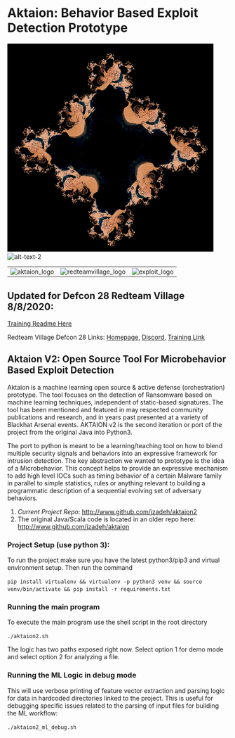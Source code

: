 # Aktaion: Behavior Based Exploit Detection Prototype


![alt-text-1](graphics/aktaion_fractal_juliaset2.png "title-1") ![alt-text-2](image2.png "title-2")


<table><tr>
<td> <img src="https://github.com/jzadeh/aktaion2/blob/master/graphics/aktaion_fractal_juliaset2.png" alt="aktaion_logo" width="100" height="100"/> </td>
<td> <img src="https://github.com/jzadeh/aktaion2/blob/master/defcon2020/RTV-logo-high-res.png" alt="redteamvillage_logo" width="100" height="100"/> </td>
<td> <img src="https://github.com/jzadeh/aktaion2/blob/master/graphics/exploit_logo.png" alt="exploit_logo" width="100" height="100"/> </td>
</tr></table>


## Updated for Defcon 28 Redteam Village 8/8/2020: 
[Training Readme Here](https://github.com/jzadeh/aktaion2/blob/master/defcon2020/TrainingAbstract.md)

Redteam Village Defcon 28 Links: [Homepage](https://redteamvillage.io/), 
[Discord](https://discord.gg/redteamvillage), 
[Training Link](https://www.eventbrite.com/e/aktaion-v2-open-source-tool-for-microbehavior-based-exploit-detection-tickets-115593759045)


## Aktaion V2: Open Source Tool For Microbehavior Based Exploit Detection

Aktaion is a machine learning open source & active defense (orchestration) prototype. The tool focuses on the detection of Ransomware based on machine learning techniques, independent of static-based signatures. The tool has been mentioned and featured in may respected community publications and research, and in years past presented at a variety of Blackhat Arsenal events. AKTAION v2 is the second iteration or port of the project from the original Java into Python3.

The port to python  is meant to be a learning/teaching tool on how to blend multiple security signals and behaviors into an expressive framework for intrusion detection. The key abstraction we wanted to prototype is the idea of a Microbehavior. This concept helps to provide an expressive mechanism to add high level IOCs such as timing behavior of a certain Malware family in parallel to simple statistics, rules or anything relevant to building a programmatic description of a sequential evolving set of adversary behaviors.

1. *Current Project Repo*: <http://www.github.com/jzadeh/aktaion2>
2. The original Java/Scala code is located in an older repo here: <http://www.github.com/jzadeh/aktaion>

### Project Setup (use python 3): 
To run the project make sure you have the latest python3/pip3 and virtual environment setup.  Then run the command 

`pip install virtualenv && virtualenv -p python3 venv && source venv/bin/activate && pip install -r requirements.txt`

### Running the main program
To execute the main program use the shell script in the root directory

`./aktaion2.sh`

The logic has two paths exposed right now. Select option 1 for demo mode and select option 2 for analyzing a file.

### Running the ML Logic in debug mode
This will use verbose printing of feature vector extraction and parsing logic for data in hardcoded directories linked 
to the project. This is useful for debugging specific issues related to the parsing of input files for building the 
ML workflow:

`./aktaion2_ml_debug.sh`

